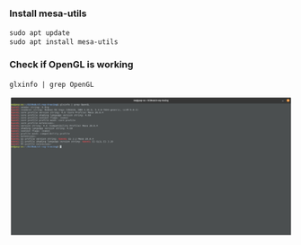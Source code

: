 ### Install mesa-utils
```
sudo apt update
sudo apt install mesa-utils
```
### Check if OpenGL is working
```
glxinfo | grep OpenGL
```
![glxinfo](glxinfo.png)
